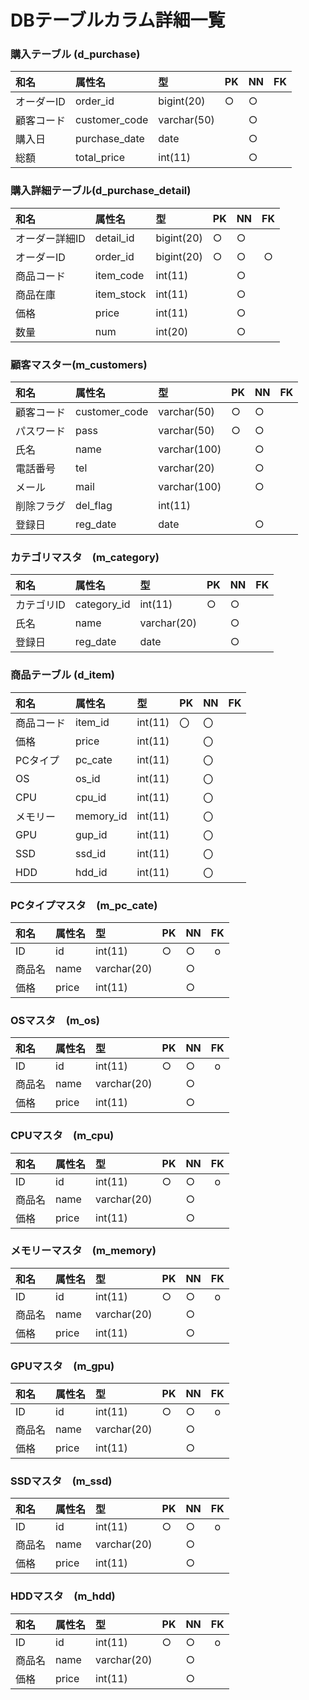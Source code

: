 # DBテーブルカラム詳細一覧

### 購入テーブル (d_purchase)
|和名|属性名|型|PK|NN|FK|
|:---|:---|:---|:---|:---|:---:|
|オーダーID|order_id|bigint(20)|○|○||
|顧客コード|customer_code|varchar(50)||○||
|購入日|purchase_date|date||○||
|総額|total_price|int(11)||○||

### 購入詳細テーブル(d_purchase_detail)
|和名|属性名|型|PK|NN|FK|
|:---|:---|:---|:---|:---|:---:|
|オーダー詳細ID|detail_id|bigint(20)|○|○||
|オーダーID|order_id|bigint(20)|○|○|○|
|商品コード|item_code|int(11)||○||
|商品在庫|item_stock|int(11)||○||
|価格|price|int(11)||○||
|数量|num|int(20)||○||

### 顧客マスター(m_customers)
|和名|属性名|型|PK|NN|FK|
|:---|:---|:---|:---|:---|:---:|
|顧客コード|customer_code|varchar(50)|○|○||
|パスワード|pass|varchar(50)|○|○||
|氏名|name|varchar(100)||○||
|電話番号|tel|varchar(20)||○||
|メール|mail|varchar(100)||○||
|削除フラグ|del_flag|int(11)||||
|登録日|reg_date|date||○||

### カテゴリマスタ　(m_category)
|和名|属性名|型|PK|NN|FK|
|:---|:---|:---|:---|:---|:---:|
|カテゴリID|category_id|int(11)|○|○||
|氏名|name|varchar(20)||○||
|登録日|reg_date|date||○||

### 商品テーブル (d_item)
|和名|属性名|型|PK|NN|FK|
|:---|:---|:---|:---|:---|:---:|
|商品コード|item_id|int(11)|〇|〇||
|価格|price|int(11)||〇||
|PCタイプ|pc_cate|int(11)||〇||
|OS|os_id|int(11)||〇||
|CPU|cpu_id|int(11)||〇||
|メモリー|memory_id|int(11)||〇||
|GPU|gup_id|int(11)||〇||
|SSD|ssd_id|int(11)||〇||
|HDD|hdd_id|int(11)||〇||

### PCタイプマスタ　(m_pc_cate)
|和名|属性名|型|PK|NN|FK|
|:---|:---|:---|:---|:---|:---:|
|ID|id|int(11)|○|○|o|
|商品名|name|varchar(20)||○||
|価格|price|int(11)||○||

### OSマスタ　(m_os)
|和名|属性名|型|PK|NN|FK|
|:---|:---|:---|:---|:---|:---:|
|ID|id|int(11)|○|○|o|
|商品名|name|varchar(20)||○||
|価格|price|int(11)||○||

### CPUマスタ　(m_cpu)
|和名|属性名|型|PK|NN|FK|
|:---|:---|:---|:---|:---|:---:|
|ID|id|int(11)|○|○|o|
|商品名|name|varchar(20)||○||
|価格|price|int(11)||○||

### メモリーマスタ　(m_memory)
|和名|属性名|型|PK|NN|FK|
|:---|:---|:---|:---|:---|:---:|
|ID|id|int(11)|○|○|o|
|商品名|name|varchar(20)||○||
|価格|price|int(11)||○||

### GPUマスタ　(m_gpu)
|和名|属性名|型|PK|NN|FK|
|:---|:---|:---|:---|:---|:---:|
|ID|id|int(11)|○|○|o|
|商品名|name|varchar(20)||○||
|価格|price|int(11)||○||

### SSDマスタ　(m_ssd)
|和名|属性名|型|PK|NN|FK|
|:---|:---|:---|:---|:---|:---:|
|ID|id|int(11)|○|○|o|
|商品名|name|varchar(20)||○||
|価格|price|int(11)||○||

### HDDマスタ　(m_hdd)
|和名|属性名|型|PK|NN|FK|
|:---|:---|:---|:---|:---|:---:|
|ID|id|int(11)|○|○|o|
|商品名|name|varchar(20)||○||
|価格|price|int(11)||○||

